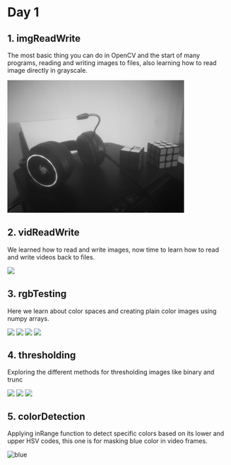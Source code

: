 # Day 1

## 1. imgReadWrite

The most basic thing you can do in OpenCV and the start of many programs, reading and writing images to files, also learning how to read image directly in grayscale.

<img src="output_assets/grayscale.jpg" width = 400/>

## 2. vidReadWrite

We learned how to read and write images, now time to learn how to read and write videos back to files.

<img src="output_assets/gifs/output_video.gif"/>

## 3. rgbTesting

Here we learn about color spaces and creating plain color images using numpy arrays.


<p float="left">
  <img src="https://user-images.githubusercontent.com/62145703/184278037-ba86abac-859f-4648-9efd-6d116603e9c5.png" width="200" />
  <img src="https://user-images.githubusercontent.com/62145703/184278054-e32e633d-a3ae-41b8-ba34-8b3f64f2ab32.png" width="200" /> 
  <img src="https://user-images.githubusercontent.com/62145703/184278055-d6680006-f141-4dbf-ae81-61ed07de3ae4.png" width="200" />
  <img src="https://user-images.githubusercontent.com/62145703/184278056-21d1888a-c020-4abf-a206-85feac4c85d9.png" width="200" />
</p>

## 4. thresholding

Exploring the different methods for thresholding images like binary and trunc
<p float="left">
  <img src="https://user-images.githubusercontent.com/62145703/184278864-e8c66a5b-d31f-4f0f-ae09-04e3587bb39e.png" width="300" />
  <img src="https://user-images.githubusercontent.com/62145703/184278738-37a7aed5-ba6c-4b87-9e99-a07ffbcb5eb1.png" width="300" />
  <img src="https://user-images.githubusercontent.com/62145703/184278740-f84eb413-474f-466e-8d89-24659897db65.png" width="300" /> 
  

</p>

## 5. colorDetection

Applying inRange function to detect specific colors based on its lower and upper HSV codes, this one is for masking blue color in video frames.


![blue](https://user-images.githubusercontent.com/62145703/184279606-8d7cf31c-39f2-4169-be86-f7e71330c0c6.gif)


